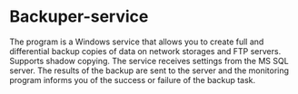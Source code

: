 # Backuper-service
The program is a Windows service that allows you to create full and differential backup copies of data on network storages and FTP servers.
Supports shadow copying. The service receives settings from the MS SQL server. 
The results of the backup are sent to the server and the monitoring program informs you of the success or failure of the backup task.
